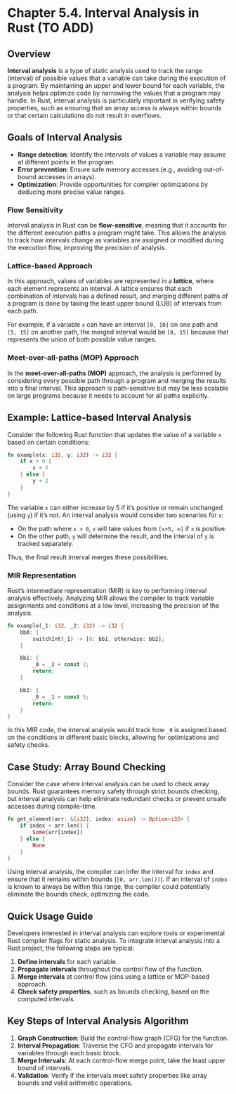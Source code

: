 # Chapter 5.4. Interval Analysis in Rust (TO ADD)

## Overview

**Interval analysis** is a type of static analysis used to track the range (interval) of possible values that a variable can take during the execution of a program. By maintaining an upper and lower bound for each variable, the analysis helps optimize code by narrowing the values that a program may handle. In Rust, interval analysis is particularly important in verifying safety properties, such as ensuring that an array access is always within bounds or that certain calculations do not result in overflows.

## Goals of Interval Analysis

- **Range detection**: Identify the intervals of values a variable may assume at different points in the program.
- **Error prevention**: Ensure safe memory accesses (e.g., avoiding out-of-bound accesses in arrays).
- **Optimization**: Provide opportunities for compiler optimizations by deducing more precise value ranges.

### Flow Sensitivity

Interval analysis in Rust can be **flow-sensitive**, meaning that it accounts for the different execution paths a program might take. This allows the analysis to track how intervals change as variables are assigned or modified during the execution flow, improving the precision of analysis.

### Lattice-based Approach

In this approach, values of variables are represented in a **lattice**, where each element represents an interval. A lattice ensures that each combination of intervals has a defined result, and merging different paths of a program is done by taking the least upper bound (LUB) of intervals from each path.

For example, if a variable `x` can have an interval `[0, 10]` on one path and `[5, 15]` on another path, the merged interval would be `[0, 15]` because that represents the union of both possible value ranges.

### Meet-over-all-paths (MOP) Approach

In the **meet-over-all-paths (MOP)** approach, the analysis is performed by considering every possible path through a program and merging the results into a final interval. This approach is path-sensitive but may be less scalable on large programs because it needs to account for all paths explicitly.

## Example: Lattice-based Interval Analysis

Consider the following Rust function that updates the value of a variable `x` based on certain conditions:

```rust
fn example(x: i32, y: i32) -> i32 {
    if x > 0 {
        x + 5
    } else {
        y + 2
    }
}

```

The variable `x` can either increase by 5 if it’s positive or remain unchanged (using `y`) if it’s not. An interval analysis would consider two scenarios for `x`:

- On the path where `x > 0`, `x` will take values from `[x+5, ∞]` if `x` is positive.
- On the other path, `y` will determine the result, and the interval of `y` is tracked separately.

Thus, the final result interval merges these possibilities.

### MIR Representation

Rust’s intermediate representation (MIR) is key to performing interval analysis effectively. Analyzing MIR allows the compiler to track variable assignments and conditions at a low level, increasing the precision of the analysis.

```rust
fn example(_1: i32, _2: i32) -> i32 {
    bb0: {
        switchInt(_1) -> [0: bb1, otherwise: bb2];
    }

    bb1: {
        _0 = _2 + const 2;
        return;
    }

    bb2: {
        _0 = _1 + const 5;
        return;
    }
}

```

In this MIR code, the interval analysis would track how `_0` is assigned based on the conditions in different basic blocks, allowing for optimizations and safety checks.

## Case Study: Array Bound Checking

Consider the case where interval analysis can be used to check array bounds. Rust guarantees memory safety through strict bounds checking, but interval analysis can help eliminate redundant checks or prevent unsafe accesses during compile-time.

```rust
fn get_element(arr: &[i32], index: usize) -> Option<i32> {
    if index < arr.len() {
        Some(arr[index])
    } else {
        None
    }
}

```

Using interval analysis, the compiler can infer the interval for `index` and ensure that it remains within bounds (`[0, arr.len())`). If an interval of `index` is known to always be within this range, the compiler could potentially eliminate the bounds check, optimizing the code.

## Quick Usage Guide

Developers interested in interval analysis can explore tools or experimental Rust compiler flags for static analysis. To integrate interval analysis into a Rust project, the following steps are typical:

1. **Define intervals** for each variable.
2. **Propagate intervals** throughout the control flow of the function.
3. **Merge intervals** at control flow joins using a lattice or MOP-based approach.
4. **Check safety properties**, such as bounds checking, based on the computed intervals.

## Key Steps of Interval Analysis Algorithm

1. **Graph Construction**: Build the control-flow graph (CFG) for the function.
2. **Interval Propagation**: Traverse the CFG and propagate intervals for variables through each basic block.
3. **Merge Intervals**: At each control-flow merge point, take the least upper bound of intervals.
4. **Validation**: Verify if the intervals meet safety properties like array bounds and valid arithmetic operations.
